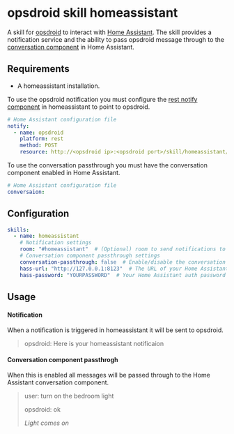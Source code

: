# opsdroid skill homeassistant

A skill for [opsdroid](https://github.com/opsdroid/opsdroid) to interact with [Home Assistant](https://home-assistant.io/). The skill provides a notification service and the ability to
pass opsdroid message through to the [conversation component](https://www.home-assistant.io/components/conversation/) in Home Assistant.

## Requirements

- A homeassistant installation.

To use the opsdroid notification you must configure the [rest notify component](https://home-assistant.io/components/notify.rest/) in homeassistant to point to opsdroid.

```yaml
# Home Assistant configuration file
notify:
  - name: opsdroid
    platform: rest
    method: POST
    resource: http://<opsdroid ip>:<opsdroid port>/skill/homeassistant/notify
```

To use the conversation passthrough you must have the conversation component enabled in Home Assistant.

```yaml
# Home Assistant configuration file
conversaion:
```

## Configuration

```yaml
skills:
  - name: homeassistant
    # Notification settings
    room: "#homeassistant"  # (Optional) room to send notifications to
    # Conversation component passthrough settings
    conversation-passthrough: false  # Enable/disable the conversation component passthrough
    hass-url: "http://127.0.0.1:8123"  # The URL of your Home Assistant
    hass-password: "YOURPASSWORD"  # Your Home Assistant auth password
```
## Usage

#### Notification

When a notification is triggered in homeassistant it will be sent to opsdroid.

> opsdroid: Here is your homeassistant notificaion

#### Conversation component passthrogh

When this is enabled all messages will be passed through to the Home Assistant conversation component.

> user: turn on the bedroom light
>
> opsdroid: ok
>
> *Light comes on*
